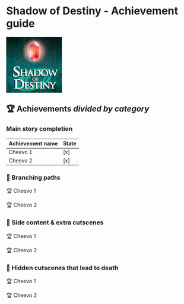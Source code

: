 **Shadow of Destiny - Achievement guide**
=======================================
<img src="../../../Assets/Images/Logo_ShadowOfDestiny.jpg" 
    alt="Shadow of Destiny (PSP) Logo]" width=150 align=center>

:trophy: **Achievements** *divided by category*
----------------------------------
### Main story completion
| Achievement name | State |
|------------------|-------|
| Cheevo 1 | [x]
| Cheevo 2 | [x]

### :gem: Branching paths
:trophy: Cheevo 1

:trophy: Cheevo 2

### :gem: Side content & extra cutscenes
:trophy: Cheevo 1

:trophy: Cheevo 2

### :gem: Hidden cutscenes that lead to death
:trophy: Cheevo 1

:trophy: Cheevo 2





    
